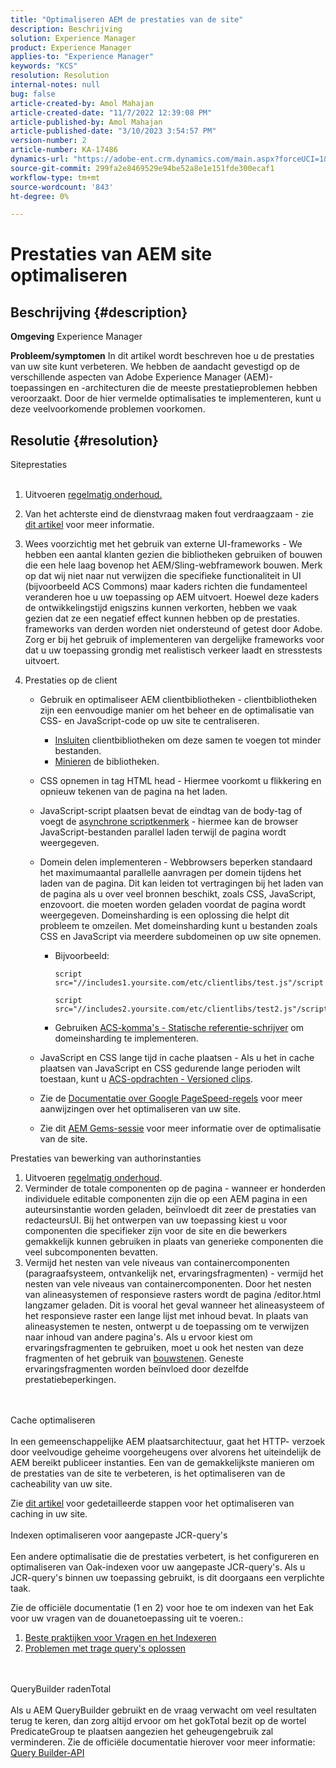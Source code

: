 ```yaml
---
title: "Optimaliseren AEM de prestaties van de site"
description: Beschrijving
solution: Experience Manager
product: Experience Manager
applies-to: "Experience Manager"
keywords: "KCS"
resolution: Resolution
internal-notes: null
bug: false
article-created-by: Amol Mahajan
article-created-date: "11/7/2022 12:39:08 PM"
article-published-by: Amol Mahajan
article-published-date: "3/10/2023 3:54:57 PM"
version-number: 2
article-number: KA-17486
dynamics-url: "https://adobe-ent.crm.dynamics.com/main.aspx?forceUCI=1&pagetype=entityrecord&etn=knowledgearticle&id=149c3c27-995e-ed11-9561-6045bd006704"
source-git-commit: 299fa2e8469529e94be52a8e1e151fde300ecaf1
workflow-type: tm+mt
source-wordcount: '843'
ht-degree: 0%

---
```


# Prestaties van AEM site optimaliseren

## Beschrijving {#description}

<b>Omgeving</b>
Experience Manager


<b>Probleem/symptomen</b>
In dit artikel wordt beschreven hoe u de prestaties van uw site kunt verbeteren. We hebben de aandacht gevestigd op de verschillende aspecten van Adobe Experience Manager (AEM)-toepassingen en -architecturen die de meeste prestatieproblemen hebben veroorzaakt. Door de hier vermelde optimalisaties te implementeren, kunt u deze veelvoorkomende problemen voorkomen.


## Resolutie {#resolution}

Siteprestaties<br><br>
1. Uitvoeren [regelmatig onderhoud.](https://helpx.adobe.com/experience-manager/kb/AEM6-Maintenance-Guide.html)
2. Van het achterste eind de dienstvraag maken fout verdraagzaam - zie [dit artikel](https://helpx.adobe.com/experience-manager/kb/backend-web-service-call-blocking-threads-AEM.html) voor meer informatie.
3. Wees voorzichtig met het gebruik van externe UI-frameworks - We hebben een aantal klanten gezien die bibliotheken gebruiken of bouwen die een hele laag bovenop het AEM/Sling-webframework bouwen. Merk op dat wij niet naar nut verwijzen die specifieke functionaliteit in UI (bijvoorbeeld ACS Commons) maar kaders richten die fundamenteel veranderen hoe u uw toepassing op AEM uitvoert. Hoewel deze kaders de ontwikkelingstijd enigszins kunnen verkorten, hebben we vaak gezien dat ze een negatief effect kunnen hebben op de prestaties.
frameworks van derden worden niet ondersteund of getest door Adobe. Zorg er bij het gebruik of implementeren van dergelijke frameworks voor dat u uw toepassing grondig met realistisch verkeer laadt en stresstests uitvoert.
4. Prestaties op de client

   - Gebruik en optimaliseer AEM clientbibliotheken - clientbibliotheken zijn een eenvoudige manier om het beheer en de optimalisatie van CSS- en JavaScript-code op uw site te centraliseren.

      - [Insluiten](https://experienceleague.adobe.com/docs/experience-manager-release-information/aem-release-updates/previous-updates/aem-previous-versions.html) clientbibliotheken om deze samen te voegen tot minder bestanden.
      - [Minieren](https://experienceleague.adobe.com/docs/experience-manager-release-information/aem-release-updates/previous-updates/aem-previous-versions.html) de bibliotheken.
   - CSS opnemen in tag HTML head - Hiermee voorkomt u flikkering en opnieuw tekenen van de pagina na het laden.
   - JavaScript-script plaatsen bevat de eindtag van de body-tag of voegt de [asynchrone scriptkenmerk](https://github.com/nateyolles/aem-clientlib-async) - hiermee kan de browser JavaScript-bestanden parallel laden terwijl de pagina wordt weergegeven.
   - Domein delen implementeren - Webbrowsers beperken standaard het maximumaantal parallelle aanvragen per domein tijdens het laden van de pagina. Dit kan leiden tot vertragingen bij het laden van de pagina als u over veel bronnen beschikt, zoals CSS, JavaScript, enzovoort. die moeten worden geladen voordat de pagina wordt weergegeven. Domeinsharding is een oplossing die helpt dit probleem te omzeilen. Met domeinsharding kunt u bestanden zoals CSS en JavaScript via meerdere subdomeinen op uw site opnemen.

      - Bijvoorbeeld:

         ```
         script src="//includes1.yoursite.com/etc/clientlibs/test.js"/script
         ```



         ```
         script src="//includes2.yoursite.com/etc/clientlibs/test2.js"/script
         ```
      - Gebruiken [ACS-komma&#39;s - Statische referentie-schrijver](https://adobe-consulting-services.github.io/acs-aem-commons/features/utils-and-apis/static-reference-rewriter/index.html) om domeinsharding te implementeren.
   - JavaScript en CSS lange tijd in cache plaatsen - Als u het in cache plaatsen van JavaScript en CSS gedurende lange perioden wilt toestaan, kunt u [ACS-opdrachten - Versioned clips](https://adobe-consulting-services.github.io/acs-aem-commons/features/versioned-clientlibs/index.html).
   - Zie de [Documentatie over Google PageSpeed-regels](https://developers.google.com/speed/docs/insights/rules) voor meer aanwijzingen over het optimaliseren van uw site.
   - Zie dit [AEM Gems-sessie](https://experienceleague.adobe.com/#home) voor meer informatie over de optimalisatie van de site.

Prestaties van bewerking van authorinstanties
1. Uitvoeren [regelmatig onderhoud](https://helpx.adobe.com/experience-manager/kb/AEM6-Maintenance-Guide.html).
2. Verminder de totale componenten op de pagina - wanneer er honderden individuele editable componenten zijn die op een AEM pagina in een auteursinstantie worden geladen, beïnvloedt dit zeer de prestaties van redacteursUI. Bij het ontwerpen van uw toepassing kiest u voor componenten die specifieker zijn voor de site en die bewerkers gemakkelijk kunnen gebruiken in plaats van generieke componenten die veel subcomponenten bevatten.
3. Vermijd het nesten van vele niveaus van containercomponenten (paragraafsysteem, ontvankelijk net, ervaringsfragmenten) - vermijd het nesten van vele niveaus van containercomponenten. Door het nesten van alineasystemen of responsieve rasters wordt de pagina /editor.html langzamer geladen. Dit is vooral het geval wanneer het alineasysteem of het responsieve raster een lange lijst met inhoud bevat. In plaats van alineasystemen te nesten, ontwerpt u de toepassing om te verwijzen naar inhoud van andere pagina&#39;s. Als u ervoor kiest om ervaringsfragmenten te gebruiken, moet u ook het nesten van deze fragmenten of het gebruik van [bouwstenen](https://helpx.adobe.com/experience-manager/kt/sites/using/building-blocks-experience-fragment-feature-video-use.html). Geneste ervaringsfragmenten worden beïnvloed door dezelfde prestatiebeperkingen.

<br><br>Cache optimaliseren<br><br>
In een gemeenschappelijke AEM plaatsarchitectuur, gaat het HTTP- verzoek door veelvoudige geheime voorgeheugens over alvorens het uiteindelijk de AEM bereikt publiceer instanties. Een van de gemakkelijkste manieren om de prestaties van de site te verbeteren, is het optimaliseren van de cacheability van uw site.

Zie [dit artikel](https://helpx.adobe.com/experience-manager/kb/optimizing-aem-site-caches.html) voor gedetailleerde stappen voor het optimaliseren van caching in uw site.
<br><br>Indexen optimaliseren voor aangepaste JCR-query&#39;s<br><br>
Een andere optimalisatie die de prestaties verbetert, is het configureren en optimaliseren van Oak-indexen voor uw aangepaste JCR-query&#39;s. Als u JCR-query&#39;s binnen uw toepassing gebruikt, is dit doorgaans een verplichte taak.

Zie de officiële documentatie (1 en 2) voor hoe te om indexen van het Eak voor uw vragen van de douanetoepassing uit te voeren.:

1. [Beste praktijken voor Vragen en het Indexeren](https://experienceleague.adobe.com/docs/experience-manager-65/deploying/practices/best-practices-for-queries-and-indexing.html?lang=en)
2. [Problemen met trage query&#39;s oplossen](https://experienceleague.adobe.com/docs/experience-manager-65/developing/bestpractices/troubleshooting-slow-queries.html?lang=en)

<br><br>QueryBuilder radenTotal<br><br>
Als u AEM QueryBuilder gebruikt en de vraag verwacht om veel resultaten terug te keren, dan zorg altijd ervoor om het gokTotal bezit op de wortel PredicateGroup te plaatsen aangezien het geheugengebruik zal verminderen. Zie de officiële documentatie hierover voor meer informatie: [Query Builder-API](https://experienceleague.adobe.com/docs/experience-manager-65/developing/platform/query-builder/querybuilder-api.html?lang=en#using-p-guesstotal-to-return-the-results)

